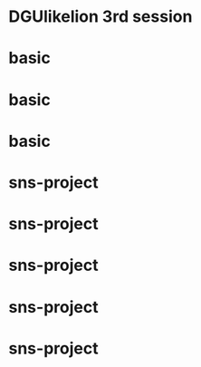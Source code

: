 # DGUlikelion 3rd session
# basic
# basic
# basic
# sns-project
# sns-project
# sns-project
# sns-project
# sns-project
